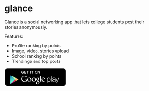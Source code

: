 # glance
Glance is a social networking app that lets college students post their stories anonymously.

Features:
 - Profile ranking by points
 - Image, video, stories upload
 - School ranking by points
 - Trendings and top posts
 

<a href="https://play.google.com/store/apps/details?id=com.prestonbui.glancesocial&hl=en">
  <img src="https://raw.githubusercontent.com/buip/glance/master/img/playstore.png" width="40%">
</a>
